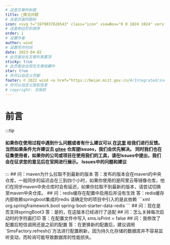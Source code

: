 ```yaml
---
# 这是文章的标题
title: 📎常见问题
# 这是页面的图标
icon: <svg t="1679837826543" class="icon" viewBox="0 0 1024 1024" version="1.1" xmlns="http://www.w3.org/2000/svg" p-id="1201" width="200" height="200"><path d="M763.136 958.72H262.656c-50.944 0-92.16-41.216-92.16-92.16V518.144H107.776c-25.6 0-48.128-15.36-57.6-39.168s-3.584-50.432 14.848-68.096c0.256-0.256 0.512-0.512 0.768-0.512l344.064-307.2c56.576-53.248 145.408-53.76 202.496-1.28l346.624 307.2 0.512 0.512c18.944 17.408 25.088 44.288 15.616 68.352-9.472 24.064-32 39.424-57.856 39.424h-61.696v348.928c-0.256 50.944-41.472 92.416-92.416 92.416zM107.52 456.704h93.696c16.896 0 30.72 13.824 30.72 30.72v379.136c0 16.896 13.824 30.72 30.72 30.72h500.48c16.896 0 30.72-13.824 30.72-30.72V486.656c0-16.896 13.824-30.72 30.72-30.72H917.504s0.256-0.512 0.256-0.768l-0.256-0.256-346.368-307.2-0.512-0.512c-33.536-30.976-86.016-30.72-119.04 0.768-0.256 0.256-0.512 0.512-0.768 0.512L107.264 455.68c0 0.256-0.256 0.256-0.256 0.256s0.256 0.512 0.512 0.768c-0.256 0 0 0 0 0z m0 0z" fill="#040000" p-id="1202"></path><path d="M644.608 897.024h-61.44v-218.112c0-16.64-13.824-29.952-30.72-29.952H471.04c-16.896 0-30.72 13.568-30.72 29.952v218.112h-61.44v-218.112c0-50.432 41.216-91.392 92.16-91.392h81.408c50.944 0 92.16 40.96 92.16 91.392v218.112z" fill="#D63123" p-id="1203"></path></svg>
# 这是侧边栏的顺序
order: 1
# 设置作者
author: wind
# 设置写作时间
date: 2023-04-02
# 此页面会在文章列表置顶
sticky: true
# 此页面会出现在文章收藏中
star: true
# 你可以自定义页脚
footer: © 2022 wind <a href="https://beian.miit.gov.cn/#/Integrated/index" target="_blank">冀ICP备2021004949号-3</a>
# 你可以自定义版权信息
# copyright: 无版权
---
```

# 前言
:::tip
<h4>如果你在使用过程中遇到什么问题或者有什么建议可以
<a href="https://www.wjx.cn/vm/hOtbeHt.aspx# ">在这里</a>
给我们进行反馈。当然如果条件允许建议去
<a href="https://gitee.com/the-wind-is-like-a-song/sms_aggregation/issues">gitee</a>
仓库提lssues，我们会优先解决。
同时我们也在征集使用者，如果你的公司或项目在使用我们的工具，请在lssues中提出，我们会在征求您的意见后在官网进行展示。
lssues中的问题和建议</h4>  
:::
## 问：maven为什么拉取不到最新的版本
答：发布的版本会在maven的中央仓库，一般同步的延迟会在三到四个小时，如果你使用的是阿里云等镜像仓库，他们在同步maven中央仓库时会有延迟，如果你拉取不到最新的版本，请尝试切换至maven中央仓库。
## 问：redis缓存在配置中启用后并没有生效
答：redis缓存内部依赖springboot集成的redis 请确定你的项目中引入的是此依赖
```xml
        <dependency>
            <groupId>org.springframework.boot</groupId>
            <artifactId>spring-boot-starter-data-redis</artifactId>
        </dependency>
```
## 问：现在是否支持springBoot3  
答：是的，在这版本已经进行了适配
## 问：怎么关掉每次启动时的字符画打印
答：在配置文件中写入 sms.isPrint = false
## 问：我修改了配置后短信调用还是之前的配置
答：在更换新的配置后，建议调用`SmsFactory.refresh()`方法进行配置刷新，因为持久化存储的数据库并不容易监听变动，而轮询可能导致数据库的性能损失。

